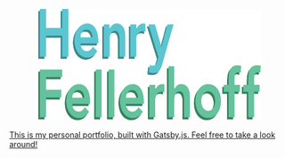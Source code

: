 <a href="https://www.henryfellerhoff.com">
<p align='center'>
  <img src='src/img/logo-long.svg' width='400' height='200' />
</p>

This is my personal portfolio, built with Gatsby.js. Feel free to take a look around!
